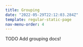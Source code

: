 ```yaml
---
title: Grouping
date: "2022-05-29T22:12:03.284Z"
template: regular-static-page
nav-menu-order: 4
---
```


TODO Add grouping docs!
